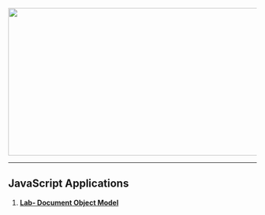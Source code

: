 <a href="#"><img src="https://i.imgur.com/KRl6anI.png"  width="1000" height="300"></img></a>

---
## <b>JavaScript Applications</b>
1.  <a href="https://github.com/IvayloIV/JS-Core-Advanced/tree/master/JavaScript-Advanced/Lab-%20Document%20Object%20Model" > <b>Lab-      Document Object Model</b> </a> 
